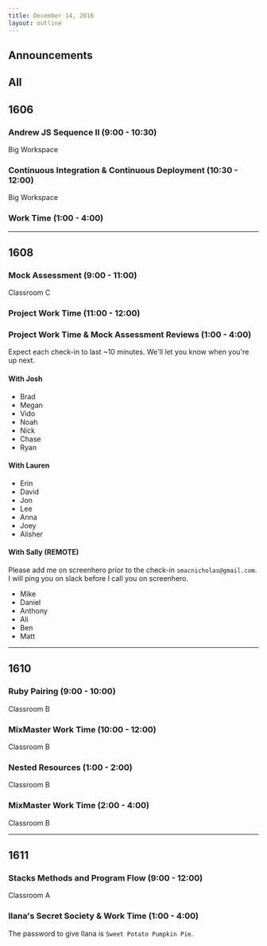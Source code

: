 ```yaml
---
title: December 14, 2016
layout: outline
---
```



## Announcements


## All

## 1606

### Andrew JS Sequence II (9:00 - 10:30)

Big Workspace

### Continuous Integration & Continuous Deployment (10:30 - 12:00)

Big Workspace

### Work Time (1:00 - 4:00)

***

## 1608

### Mock Assessment (9:00 - 11:00)

Classroom C

### Project Work Time (11:00 - 12:00)

### Project Work Time & Mock Assessment Reviews (1:00 - 4:00)

Expect each check-in to last ~10 minutes. We'll let you know when you're up next.

#### With Josh

* Brad
* Megan
* Vido
* Noah
* Nick
* Chase
* Ryan

#### With Lauren

* Erin
* David
* Jon
* Lee
* Anna
* Joey
* Alisher

#### With Sally (REMOTE)

Please add me on screenhero prior to the check-in `smacnicholas@gmail.com`. I
will ping you on slack before I call you on screenhero.

* Mike
* Daniel
* Anthony
* Ali
* Ben
* Matt

***

## 1610

### Ruby Pairing (9:00 - 10:00)

Classroom B

### MixMaster Work Time (10:00 - 12:00)

Classroom B

### Nested Resources (1:00 - 2:00)

Classroom B

### MixMaster Work Time (2:00 - 4:00)

Classroom B

***

## 1611

### Stacks Methods and Program Flow (9:00 - 12:00)

Classroom A

### Ilana's Secret Society & Work Time (1:00 - 4:00)

The password to give Ilana is `Sweet Potato Pumpkin Pie`.
